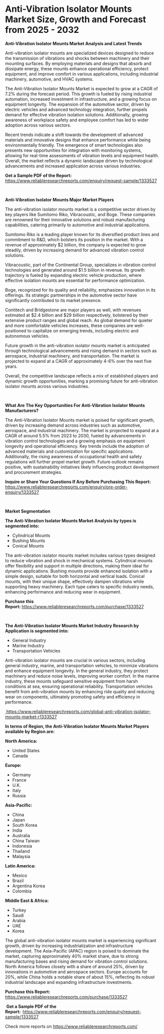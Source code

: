 <p><h1>Anti-Vibration Isolator Mounts Market Size, Growth and Forecast from 2025 - 2032</h1></p><p><strong>Anti-Vibration Isolator Mounts Market Analysis and Latest Trends</strong></p>
<p><p>Anti-vibration isolator mounts are specialized devices designed to reduce the transmission of vibrations and shocks between machinery and their mounting surfaces. By employing materials and designs that absorb and dissipate energy, these mounts enhance operational efficiency, protect equipment, and improve comfort in various applications, including industrial machinery, automotive, and HVAC systems.</p><p>The Anti-Vibration Isolator Mounts Market is expected to grow at a CAGR of 7.2% during the forecast period. This growth is fueled by rising industrial automation, increased investment in infrastructure, and a growing focus on equipment longevity. The expansion of the automotive sector, driven by electric vehicles and advanced technology integration, further propels demand for effective vibration isolation solutions. Additionally, growing awareness of workplace safety and employee comfort has led to wider adoption across various sectors. </p><p>Recent trends indicate a shift towards the development of advanced materials and innovative designs that enhance performance while being environmentally friendly. The emergence of smart technologies also presents new opportunities for integration with monitoring systems, allowing for real-time assessments of vibration levels and equipment health. Overall, the market reflects a dynamic landscape driven by technological advancements and increased application across various industries.</p></p>
<p><strong>Get a Sample PDF of the Report:&nbsp;</strong> <a href="https://www.reliableresearchreports.com/enquiry/request-sample/1333527?utm_campaign=2264&utm_medium=2&utm_source=Github&utm_content=ia&utm_term=24032025&utm_id=anti-vibration-isolator-mounts">https://www.reliableresearchreports.com/enquiry/request-sample/1333527</a></p>
<p>&nbsp;</p>
<p><strong>Anti-Vibration Isolator Mounts Major Market Players</strong></p>
<p><p>The anti-vibration isolator mounts market is a competitive sector driven by key players like Sumitomo Riko, Vibracoustic, and Boge. These companies are renowned for their innovative solutions and robust manufacturing capabilities, catering primarily to automotive and industrial applications.</p><p>Sumitomo Riko is a leading player known for its diversified product lines and commitment to R&D, which bolsters its position in the market. With a revenue of approximately $2 billion, the company is expected to grow steadily, driven by increasing demand for advanced vibration control solutions.</p><p>Vibracoustic, part of the Continental Group, specializes in vibration control technologies and generated around $1.5 billion in revenue. Its growth trajectory is fueled by expanding electric vehicle production, where effective isolation mounts are essential for performance optimization.</p><p>Boge, recognized for its quality and reliability, emphasizes innovation in its offerings. Its strategic partnerships in the automotive sector have significantly contributed to its market presence.</p><p>Contitech and Bridgestone are major players as well, with revenues estimated at $2.4 billion and $29 billion respectively, bolstered by their extensive product ranges and global reach. As global demand for quieter and more comfortable vehicles increases, these companies are well-positioned to capitalize on emerging trends, including electric and autonomous vehicles.</p><p>Future growth in the anti-vibration isolator mounts market is anticipated through technological advancements and rising demand in sectors such as aerospace, industrial machinery, and transportation. The market is projected to expand at a CAGR of approximately 4-6% over the next five years.</p><p>Overall, the competitive landscape reflects a mix of established players and dynamic growth opportunities, marking a promising future for anti-vibration isolator mounts across various industries.</p></p>
<p>&nbsp;</p>
<p><strong>What Are The Key Opportunities For Anti-Vibration Isolator Mounts Manufacturers?</strong></p>
<p><p>The Anti-Vibration Isolator Mounts market is poised for significant growth, driven by increasing demand across industries such as automotive, aerospace, and industrial machinery. The market is projected to expand at a CAGR of around 5.5% from 2023 to 2030, fueled by advancements in vibration control technologies and a growing emphasis on equipment longevity and operational efficiency. Key trends include the adoption of advanced materials and customization for specific applications. Additionally, the rising awareness of occupational health and safety regulations will further propel market growth. Future outlook remains positive, with sustainability initiatives likely influencing product development and procurement strategies.</p></p>
<p><strong>Inquire or Share Your Questions If Any Before Purchasing This Report:</strong> <a href="https://www.reliableresearchreports.com/enquiry/pre-order-enquiry/1333527?utm_campaign=2264&utm_medium=2&utm_source=Github&utm_content=ia&utm_term=24032025&utm_id=anti-vibration-isolator-mounts">https://www.reliableresearchreports.com/enquiry/pre-order-enquiry/1333527</a></p>
<p>&nbsp;</p>
<p><strong>Market Segmentation</strong></p>
<p><strong>The Anti-Vibration Isolator Mounts Market Analysis by types is segmented into:</strong></p>
<p><ul><li>Cylindrical Mounts</li><li>Bushing Mounts</li><li>Conical Mounts</li></ul></p>
<p><p>The anti-vibration isolator mounts market includes various types designed to reduce vibration and shock in mechanical systems. Cylindrical mounts offer flexibility and support in multiple directions, making them ideal for dynamic applications. Bushing mounts provide enhanced isolation with a simple design, suitable for both horizontal and vertical loads. Conical mounts, with their unique shape, effectively dampen vibrations while supporting heavy machinery. Each type caters to specific industry needs, enhancing performance and reducing wear in equipment.</p></p>
<p><strong>Purchase this Report:&nbsp;</strong><a href="https://www.reliableresearchreports.com/purchase/1333527?utm_campaign=2264&utm_medium=2&utm_source=Github&utm_content=ia&utm_term=24032025&utm_id=anti-vibration-isolator-mounts">https://www.reliableresearchreports.com/purchase/1333527</a></p>
<p>&nbsp;</p>
<p><strong>The Anti-Vibration Isolator Mounts Market Industry Research by Application is segmented into:</strong></p>
<p><ul><li>General Industry</li><li>Marine Industry</li><li>Transportation Vehicles</li></ul></p>
<p><p>Anti-vibration isolator mounts are crucial in various sectors, including general industry, marine, and transportation vehicles, to minimize vibrations and enhance equipment longevity. In the general industry, they protect machinery and reduce noise levels, improving worker comfort. In the marine industry, these mounts safeguard sensitive equipment from harsh conditions at sea, ensuring operational reliability. Transportation vehicles benefit from anti-vibration mounts by enhancing ride quality and reducing wear on components, ultimately promoting safety and efficiency in performance.</p></p>
<p><a href="https://www.reliableresearchreports.com/global-anti-vibration-isolator-mounts-market-r1333527?utm_campaign=2264&utm_medium=2&utm_source=Github&utm_content=ia&utm_term=24032025&utm_id=anti-vibration-isolator-mounts">&nbsp;https://www.reliableresearchreports.com/global-anti-vibration-isolator-mounts-market-r1333527</a></p>
<p><strong>In terms of Region, the Anti-Vibration Isolator Mounts Market Players available by Region are:</strong></p>
<p>
    <p> <strong> North America: </strong>
        <ul>
            <li>United States</li>
            <li>Canada</li>
        </ul>
        </p> 
    <p> <strong> Europe: </strong>
        <ul>
            <li>Germany</li>
            <li>France</li>
            <li>U.K.</li>
            <li>Italy</li>
            <li>Russia</li>
        </ul>
        </p> 
    <p> <strong> Asia-Pacific: </strong>
        <ul>
            <li>China</li>
            <li>Japan</li>
            <li>South Korea</li>
            <li>India</li>
            <li>Australia</li>
            <li>China Taiwan</li>
            <li>Indonesia</li>
            <li>Thailand</li>
            <li>Malaysia</li>
        </ul>
        </p> 
    <p> <strong> Latin America: </strong>
        <ul>
            <li>Mexico</li>
            <li>Brazil</li>
            <li>Argentina Korea</li>
            <li>Colombia</li>
        </ul>
        </p> 
    <p> <strong> Middle East & Africa: </strong>
        <ul>
            <li>Turkey</li>
            <li>Saudi</li>
            <li>Arabia</li>
            <li>UAE</li>
            <li>Korea</li>
        </ul>
    </p>
    </p>
<p><p>The global anti-vibration isolator mounts market is experiencing significant growth, driven by increasing industrialization and infrastructure development. The Asia-Pacific (APAC) region is poised to dominate the market, capturing approximately 40% market share, due to strong manufacturing bases and rising demand for vibration control solutions. North America follows closely with a share of around 25%, driven by innovations in automotive and aerospace sectors. Europe accounts for 20%, while China holds a notable share of about 15%, reflecting its robust industrial landscape and expanding infrastructure investments.</p></p>
<p><strong>Purchase this Report: </strong><a href="https://www.reliableresearchreports.com/purchase/1333527?utm_campaign=2264&utm_medium=2&utm_source=Github&utm_content=ia&utm_term=24032025&utm_id=anti-vibration-isolator-mounts">https://www.reliableresearchreports.com/purchase/1333527</a></p>
<p>&nbsp;<strong>Get a Sample PDF of the Report:&nbsp;&nbsp;</strong><a href="https://www.reliableresearchreports.com/enquiry/request-sample/1333527?utm_campaign=2264&utm_medium=2&utm_source=Github&utm_content=ia&utm_term=24032025&utm_id=anti-vibration-isolator-mounts">https://www.reliableresearchreports.com/enquiry/request-sample/1333527</a></p>
<p><strong></strong></p>
<p>Check more reports on <a href="https://www.reliableresearchreports.com/?utm_campaign=2264&utm_medium=2&utm_source=Github&utm_content=ia&utm_term=24032025&utm_id=anti-vibration-isolator-mounts">https://www.reliableresearchreports.com/</a></p>